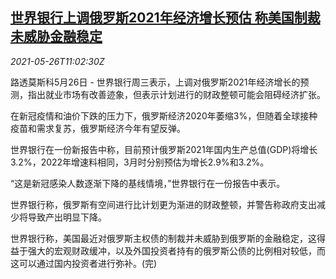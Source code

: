 <!--1622028667000-->
[世界银行上调俄罗斯2021年经济增长预估 称美国制裁未威胁金融稳定](https://cn.reuters.com/article/wb-russia-economy-us-sanctions-0526-idCNKCS2D718H)
------

<div><i>2021-05-26T11:02:30Z</i></div><p>路透莫斯科5月26日 - 世界银行周三表示，上调对俄罗斯2021年经济增长的预测，指出就业市场有改善迹象，但表示计划进行的财政整顿可能会阻碍经济扩张。</p><p>在新冠疫情和油价下跌的压力下，俄罗斯经济2020年萎缩3%，但随着全球接种疫苗和需求复苏，俄罗斯经济今年有望反弹。</p><p>世界银行在一份新报告中称，目前预计俄罗斯2021年国内生产总值(GDP)将增长3.2%，2022年增速料相同，3月时分别预估为增长2.9%和3.2%。</p><p>“这是新冠感染人数逐渐下降的基线情境，”世界银行在一份报告中表示。</p><p>世界银行称，俄罗斯有空间进行比计划更为渐进的财政整顿，并警告称政府支出减少将导致产出明显下降。</p><p>世界银行称，美国最近对俄罗斯主权债的制裁并未威胁到俄罗斯的金融稳定，这得益于强大的宏观财政缓冲，以及外国投资者持有的俄罗斯公债的比例相对较低，而这可以通过国内投资者进行弥补。(完)</p>
